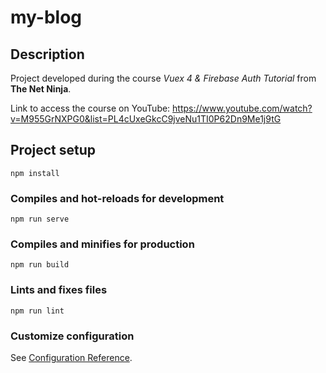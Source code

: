 # my-blog

## Description

Project developed during the course *Vuex 4 & Firebase Auth Tutorial* from **The Net Ninja**.

Link to access the course on YouTube: https://www.youtube.com/watch?v=M955GrNXPG0&list=PL4cUxeGkcC9jveNu1TI0P62Dn9Me1j9tG

## Project setup
```
npm install
```

### Compiles and hot-reloads for development
```
npm run serve
```

### Compiles and minifies for production
```
npm run build
```

### Lints and fixes files
```
npm run lint
```

### Customize configuration
See [Configuration Reference](https://cli.vuejs.org/config/).
